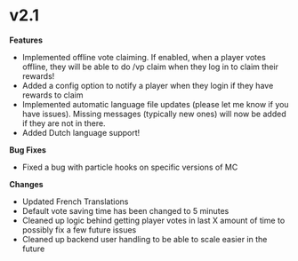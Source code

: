 # v2.1

**Features**

* Implemented offline vote claiming. If enabled, when a player votes offline, they will be able to do /vp claim when they log in to claim their rewards!
* Added a config option to notify a player when they login if they have rewards to claim
* Implemented automatic language file updates \(please let me know if you have issues\). Missing messages \(typically new ones\) will now be added if they are not in there.
* Added Dutch language support!

**Bug Fixes**

* Fixed a bug with particle hooks on specific versions of MC

**Changes**

* Updated French Translations
* Default vote saving time has been changed to 5 minutes
* Cleaned up logic behind getting player votes in last X amount of time to possibly fix a few future issues
* Cleaned up backend user handling to be able to scale easier in the future

